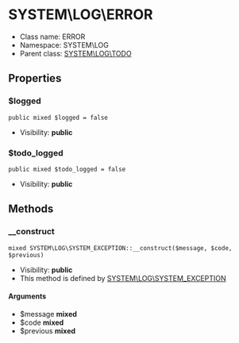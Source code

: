 SYSTEM\LOG\ERROR
===============






* Class name: ERROR
* Namespace: SYSTEM\LOG
* Parent class: [SYSTEM\LOG\TODO](SYSTEM-LOG-TODO.md)





Properties
----------


### $logged

    public mixed $logged = false





* Visibility: **public**


### $todo_logged

    public mixed $todo_logged = false





* Visibility: **public**


Methods
-------


### __construct

    mixed SYSTEM\LOG\SYSTEM_EXCEPTION::__construct($message, $code, $previous)





* Visibility: **public**
* This method is defined by [SYSTEM\LOG\SYSTEM_EXCEPTION](SYSTEM-LOG-SYSTEM_EXCEPTION.md)


#### Arguments
* $message **mixed**
* $code **mixed**
* $previous **mixed**


